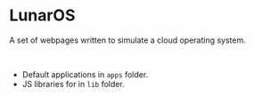<h1>LunarOS</h1>
<p>A set of webpages written to simulate a cloud operating system.</p>

<br>

<ul>
<li>Default applications in <code>apps</code> folder.</li>
<li>JS libraries for in <code>lib</code> folder.</li>
<ul>

